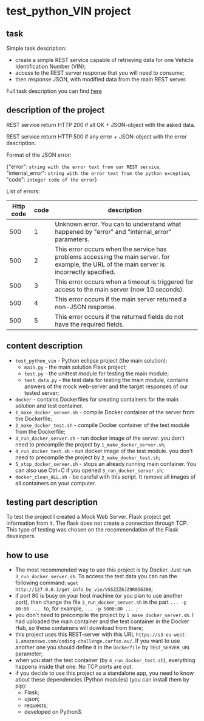 # test_python_VIN project

## task

Simple task description:
* create a simple REST service capable of retrieving data for one Vehicle Identification Number (VIN); 
* access to the REST server response that you will need to consume;
* then response JSON, with modified data from the main REST server.

Full task description you can find [here](TASK.md) 

## description of the project

REST service return HTTP 200 if all OK + JSON-object with the asked data.

REST service return HTTP 500 if any error + JSON-object with the error description.

Format of the JSON error:

{"error": `string with the error text from our REST service`,\
"internal_error": `string with the error text from the python exception`,\
"code": `integer code of the error`}

List of errors:

| Http code | code       | description                                                                                                                                  |
|-----------|------------|----------------------------------------------------------------------------------------------------------------------------------------------|
| 500       | 1          | Unknown error. You can to understand what happened by "error" and "internal_error" parameters.                                               |
| 500       | 2          | This error occurs when the service has problems accessing the main server. for example, the URL of the main server is incorrectly specified. |
| 500       | 3          | This error occurs when a timeout is triggered for access to the main server (now 10 seconds).                                                |
| 500       | 4          | This error occurs if the main server returned a non-JSON response.                                                                           |
| 500       | 5          | This error occurs if the returned fields do not have the required fields.                                                                    |


## content description

* `test_python_vin` - Python eclipse project (the main solution):
    * `main.py` - the main solution Flask project;
    * `test.py` - the unittest module for testing the main module;
    * `test_data.py` - the test data for testing the main module, contains answers of the mock web-server and the target responses of our tested server;
* `docker` - contains Dockerfiles for creating containers for the main solution and test container.
* `1_make_docker_server.sh` - compile Docker container of the server from the Dockerfile;
* `2_make_docker_test.sh` - compile Docker container of the test module from the Dockerfile;
* `3_run_docker_server.sh` - run docker image of the server. you don't need to precompile the project by `1_make_docker_server.sh`;
* `4_run_docker_test.sh` - run docker image of the test module. you don't need to precompile the project by `2_make_docker_test.sh`;
* `5_stop_docker_server.sh` - stops an already running main container. You can also use Ctrl+C if you opened `3_run_docker_server.sh`;
* `docker_clean_ALL.sh` - be careful with this script. It remove all images of all containers on your computer. 

## testing part description

To test the project I created a Mock Web Server. Flask project get information from it. The flask does not create a connection through TCP. This type of testing was chosen on the recommendation of the Flask developers.

## how to use

* The most recommended way to use this project is by Docker. Just run `3_run_docker_server.sh`.  To access the test data you can run the following command: `wget http://127.0.0.1/get_info_by_vin/VSSZZZ6JZ9R056308`;
* if port 80 is busy on your host machine (or you plan to use another port), then change the file `3_run_docker_server.sh` in the part `... -p 80:80 ... ` to, for example, `... -p 5000:80 ... `;
* you don't need to precompile the project by `1_make_docker_server.sh`. I had uploaded the main container and the test container in the Docker Hub, so these containers will download from there;
* this project uses this REST-server with this URL `https://s3-eu-west-1.amazonaws.com/coding-challenge.carfax.eu/`. If you want to use another one you should define it in the `Dockerfile` by `TEST_SERVER_URL` parameter;
* when you start the test container (by `4_run_docker_test.sh`), everything happens inside that one. No TCP ports are out.
* if you decide to use this project as a standalone app, you need to know about these dependencies (Python modules) (you can install them by pip):
    * Flask;
    * ujson;
    * requests;
    * developed on Python3.
 